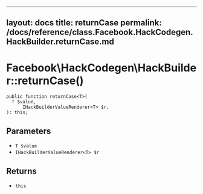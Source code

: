 
***

layout: docs
title: returnCase
permalink: /docs/reference/class.Facebook.HackCodegen.HackBuilder.returnCase.md
---







# Facebook\\HackCodegen\\HackBuilder::returnCase()




``` Hack
public function returnCase<T>(
  T $value,
      IHackBuilderValueRenderer<T> $r,
): this;
```




## Parameters




* ` T $value `
* ` IHackBuilderValueRenderer<T> $r `




## Returns




- ` this `